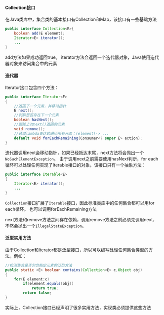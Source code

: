 #### Collection接口
在Java类库中，集合类的基本接口有Collection和Map，该接口有一些基础方法
```java
public interface Collection<E>{
	boolean add(E element);
	Iterator<E> iterator();
	...
}
```
add方法如果成功返回true。
iterator方法会返回一个迭代器对象，Java使用迭代器对象来访问集合中的元素
#### 迭代器
Iterator接口包含四个方法：
```java
public interface Iterator<E>
{
	//返回下一个元素，并移动指针
	E next();
	//判断是否存在下一个元素
	boolean hasNext();
	//删除上次next()返回的元素
	void remove();
	//通过lambda表达式遍历所有元素：(element)-> ...
	default void forEachRemaining(Consumer<? super E> action);
}
```
迭代器调用next会移动指针，如果已经抵达末尾，next方法将会抛出一个`NoSuchElementException`。
由于调用next之前需要使用hasNext判断，for each循环可以处理任何实现了Iterable接口的对象，该接口只有一个抽象方法：
```java
public interface Iterable<E>
{
	Iterator<E> iterator();
	...
}
```
`Collection`接口扩展了`Iterable`接口，因此标准类库中的任何集合都可以用for each循环。
也可以调用forEachRemaining方法

next方法和remove方法之间存在依赖，调用remove方法之前必须先调用next，不然会抛出一个`IllegalStateException`。
#### 泛型实用方法
由于Collection和Iterator都是泛型接口，所以可以编写处理任何集合类型的方法。例如：
```java
//检测集合是否包含指定元素的泛型方法
public static <E> boolean contains(Collection<E> c,Object obj)
{
	for(E element:c)
		if(element.equals(obj))
			return true;
		return false;
}
```
实际上，Collection接口已经声明了很多实用方法，实现类必须提供这些方法